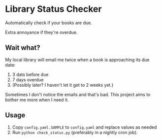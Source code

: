 # Library Status Checker

Automatically check if your books are due.

Extra annoyance if they're overdue.

## Wait what?

My local library will email me twice when a book is approaching its due date:

1. 3 dats before due
2. 7 days overdue
3. (Possibly later?  I haven't let it get to 2 weeks yet.)

Sometimes I don't notice the emails and that's bad.
This project aims to bother me more when I need it.

## Usage

1. Copy `config.yaml.SAMPLE` to `config.yaml` and replace values as needed
2. Run `python check_status.py` (preferably in a nightly cron job).


